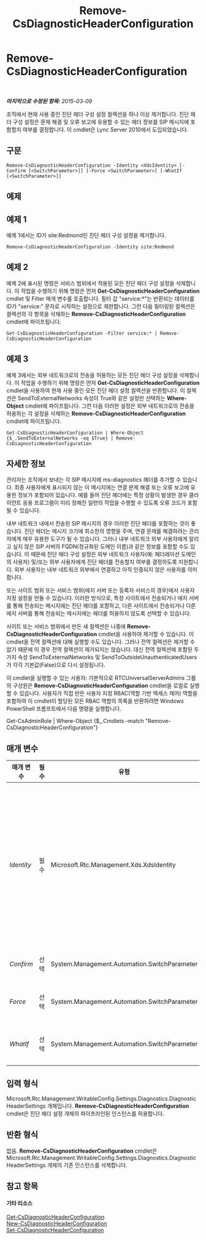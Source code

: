 ﻿---
title: Remove-CsDiagnosticHeaderConfiguration
TOCTitle: Remove-CsDiagnosticHeaderConfiguration
ms:assetid: d71b79f1-49f2-4a6c-8b3e-ca909e8d5f49
ms:mtpsurl: https://technet.microsoft.com/ko-kr/library/Gg398941(v=OCS.15)
ms:contentKeyID: 49305182
ms.date: 08/24/2015
mtps_version: v=OCS.15
ms.translationtype: HT
---

# Remove-CsDiagnosticHeaderConfiguration

 

_**마지막으로 수정된 항목:** 2015-03-09_

조직에서 현재 사용 중인 진단 헤더 구성 설정 컬렉션을 하나 이상 제거합니다. 진단 헤더 구성 설정은 문제 해결 및 오류 보고에 유용할 수 있는 헤더 정보를 SIP 메시지에 포함할지 여부를 결정합니다. 이 cmdlet은 Lync Server 2010에서 도입되었습니다.

## 구문

    Remove-CsDiagnosticHeaderConfiguration -Identity <XdsIdentity> [-Confirm [<SwitchParameter>]] [-Force <SwitchParameter>] [-WhatIf [<SwitchParameter>]]

## 예제

## 예제 1

예제 1에서는 ID가 site:Redmond인 진단 헤더 구성 설정을 제거합니다.

    Remove-CsDiagnosticHeaderConfiguration -Identity site:Redmond

## 예제 2

예제 2에 표시된 명령은 서비스 범위에서 적용된 모든 진단 헤더 구성 설정을 삭제합니다. 이 작업을 수행하기 위해 명령은 먼저 **Get-CsDiagnosticHeaderConfiguration** cmdlet 및 Filter 매개 변수를 호출합니다. 필터 값 "service:\*"는 반환되는 데이터를 ID가 "service:" 문자로 시작하는 설정으로 제한합니다. 그런 다음 필터링된 컬렉션은 컬렉션의 각 항목을 삭제하는 **Remove-CsDiagnosticHeaderConfiguration** cmdlet에 파이프됩니다.

    Get-CsDiagnosticHeaderConfiguration -Filter service:* | Remove-CsDiagnosticHeaderConfiguration

## 예제 3

예제 3에서는 외부 네트워크로의 전송을 허용하는 모든 진단 헤더 구성 설정을 삭제합니다. 이 작업을 수행하기 위해 명령은 먼저 **Get-CsDiagnosticHeaderConfiguration** cmdlet을 사용하여 현재 사용 중인 모든 진단 헤더 설정 컬렉션을 반환합니다. 이 컬렉션은 SendToExternalNetworks 속성이 True와 같은 설정만 선택하는 **Where-Object** cmdlet에 파이프됩니다. 그런 다음 이러한 설정은 외부 네트워크로의 전송을 허용하는 각 설정을 삭제하는 **Remove-CsDiagnosticHeaderConfiguration** cmdlet에 파이프됩니다.

    Get-CsDiagnosticHeaderConfiguration | Where-Object {$_.SendToExternalNetworks -eq $True} | Remove-CsDiagnosticHeaderConfiguration

## 자세한 정보

관리자는 조직에서 보내는 각 SIP 메시지에 ms-diagnostics 헤더를 추가할 수 있습니다. 최종 사용자에게 표시되지 않는 이 메시지에는 연결 문제 해결 또는 오류 보고에 유용한 정보가 포함되어 있습니다. 예를 들어 진단 헤더에는 특정 상황이 발생한 경우 클라이언트 응용 프로그램이 미리 정해진 일련의 작업을 수행할 수 있도록 오류 코드가 포함될 수 있습니다.

내부 네트워크 내에서 전송된 SIP 메시지의 경우 이러한 진단 헤더를 포함하는 것이 좋습니다. 진단 헤더는 메시지 크기에 최소한의 영향을 주며, 연결 문제를 해결하려는 관리자에게 매우 유용한 도구가 될 수 있습니다. 그러나 내부 네트워크 외부 사용자에게 알리고 싶지 않은 SIP 서버의 FQDN(정규화된 도메인 이름)과 같은 정보를 포함할 수도 있습니다. 이 때문에 진단 헤더 구성 설정은 외부 네트워크 사용자(예: 페더레이션 도메인의 사용자) 및/또는 외부 사용자에게 진단 헤더를 전송할지 여부를 결정하도록 지원합니다. 외부 사용자는 내부 네트워크 외부에서 연결하고 아직 인증되지 않은 사용자를 의미합니다.

또는 사이트 범위 또는 서비스 범위(에지 서버 또는 등록자 서비스의 경우)에서 사용자 지정 설정을 만들 수 있습니다. 이러한 방식으로, 특정 사이트에서 전송되거나 에지 서버를 통해 전송되는 메시지에는 진단 헤더를 포함하고, 다른 사이트에서 전송되거나 다른 에지 서버를 통해 전송되는 메시지에는 헤더를 허용하지 않도록 선택할 수 있습니다.

사이트 또는 서비스 범위에서 만든 새 컬렉션은 나중에 **Remove-CsDiagnosticHeaderConfiguration** cmdlet을 사용하여 제거할 수 있습니다. 이 cmdlet을 전역 컬렉션에 대해 실행할 수도 있습니다. 그러나 전역 컬렉션은 제거할 수 없기 때문에 이 경우 전역 컬렉션이 제거되지는 않습니다. 대신 전역 컬렉션에 포함된 두 가지 속성 SendToExternalNetworks 및 SendToOutsideUnauthenticatedUsers가 각각 기본값(False)으로 다시 설정됩니다.

이 cmdlet을 실행할 수 있는 사용자: 기본적으로 RTCUniversalServerAdmins 그룹의 구성원은 **Remove-CsDiagnosticHeaderConfiguration** cmdlet을 로컬로 실행할 수 있습니다. 사용자가 직접 만든 사용자 지정 RBAC(역할 기반 액세스 제어) 역할을 포함하여 이 cmdlet이 할당된 모든 RBAC 역할의 목록을 반환하려면 Windows PowerShell 프롬프트에서 다음 명령을 실행합니다.

Get-CsAdminRole | Where-Object {$\_.Cmdlets –match "Remove-CsDiagnosticHeaderConfiguration"}

## 매개 변수


<table>
<colgroup>
<col style="width: 25%" />
<col style="width: 25%" />
<col style="width: 25%" />
<col style="width: 25%" />
</colgroup>
<thead>
<tr class="header">
<th>매개 변수</th>
<th>필수</th>
<th>유형</th>
<th>설명</th>
</tr>
</thead>
<tbody>
<tr class="odd">
<td><p><em>Identity</em></p></td>
<td><p>필수</p></td>
<td><p>Microsoft.Rtc.Management.Xds.XdsIdentity</p></td>
<td><p>제거할 진단 헤더 구성 설정의 고유 식별자입니다. 사이트 범위에서 구성된 설정을 제거하려면 -Identity &quot;site:Redmond&quot;와 유사한 구문을 사용하고, 서비스 범위에서 구성된 설정을 제거하려면 -Identity &quot;service:EdgeServer:atl-edge-001.litwareinc.com&quot;과 유사한 구문을 사용하십시오.</p>
<p>전역 구성 설정에 대해 <strong>Remove-CsDiagnosticHeaderConfiguration</strong> cmdlet을 실행할 수도 있습니다. 이 경우 -Identity global 구문을 사용합니다. 그러나 실제로는 전역 설정이 제거되지 않고 전역 설정에 있는 속성이 해당 기본값으로 다시 설정됩니다.</p></td>
</tr>
<tr class="even">
<td><p><em>Confirm</em></p></td>
<td><p>선택</p></td>
<td><p>System.Management.Automation.SwitchParameter</p></td>
<td><p>명령을 실행하기 전에 확인 메시지를 표시합니다.</p></td>
</tr>
<tr class="odd">
<td><p><em>Force</em></p></td>
<td><p>선택</p></td>
<td><p>System.Management.Automation.SwitchParameter</p></td>
<td><p>명령을 실행할 때 발생할 수 있는 심각하지 않은 오류 메시지를 표시하지 않습니다.</p></td>
</tr>
<tr class="even">
<td><p><em>WhatIf</em></p></td>
<td><p>선택</p></td>
<td><p>System.Management.Automation.SwitchParameter</p></td>
<td><p>명령을 실제로 실행하지 않고도 명령이 실행될 경우 발생할 수 있는 현상을 설명합니다.</p></td>
</tr>
</tbody>
</table>


## 입력 형식

Microsoft.Rtc.Management.WritableConfig.Settings.Diagnostics.DiagnosticHeaderSettings 개체입니다. **Remove-CsDiagnosticHeaderConfiguration** cmdlet은 진단 헤더 설정 개체의 파이프라인된 인스턴스를 허용합니다.

## 반환 형식

없음. **Remove-CsDiagnosticHeaderConfiguration** cmdlet은 Microsoft.Rtc.Management.WritableConfig.Settings.Diagnostics.DiagnosticHeaderSettings 개체의 기존 인스턴스를 삭제합니다.

## 참고 항목

#### 기타 리소스

[Get-CsDiagnosticHeaderConfiguration](get-csdiagnosticheaderconfiguration.md)  
[New-CsDiagnosticHeaderConfiguration](new-csdiagnosticheaderconfiguration.md)  
[Set-CsDiagnosticHeaderConfiguration](set-csdiagnosticheaderconfiguration.md)

